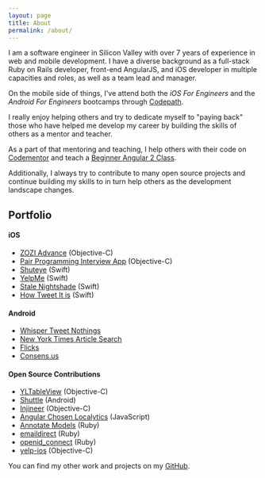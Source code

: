 ```yaml
---
layout: page
title: About
permalink: /about/
---
```


I am a software engineer in Silicon Valley with over 7 years of experience in web and mobile development. I
have a diverse background as a full-stack Ruby on Rails developer, front-end AngularJS, and iOS developer in
multiple capacities and roles, as well as a team lead and manager.

On the mobile side of things, I've attend both the *iOS For Engineers* and the *Android For Engineers* bootcamps
through [Codepath](http://codepath.com/).

I really enjoy helping others and try to dedicate myself to "paying back" those who have helped me develop
my career by building the skills of others as a mentor and teacher.

As a part of that mentoring and teaching, I help others with their code on [Codementor](http://codementor.io)
and teach a [Beginner Angular 2 Class](https://www.codementor.io/classes/learn-beginner-angular2-live).

Additionally, I always try to contribute to many open source projects and continue building my skills to in
turn help others as the development landscape changes.

## Portfolio

#### iOS
 * [ZOZI Advance](https://itunes.apple.com/us/app/zozi-advance/id1050829261) (Objective-C)
 * [Pair Programming Interview App](https://github.com/kfarst/ios-code-interview/tree/solution) (Objective-C)
 * [Shuteye](https://github.com/kfarst/alarm) (Swift)
 * [YelpMe](https://github.com/kfarst/YelpMe) (Swift)
 * [Stale Nightshade](https://github.com/kfarst/Stale-Nightshade-Swift) (Swift)
 * [How Tweet It is](https://github.com/kfarst/How-Tweet-It-Is/tree/v_2_0) (Swift)

#### Android
  * [Whisper Tweet Nothings](https://github.com/kfarst/Whispertweetnothings/tree/v_2_0)
  * [New York Times Article Search](https://github.com/kfarst/NYTimesArticleSearch)
  * [Flicks](https://github.com/kfarst/Flicks)
  * [Consens.us](https://github.com/kevrain/Consens.us)

#### Open Source Contributions
  * [YLTableView](https://github.com/kfarst/YLTableView) (Objective-C)
  * [Shuttle](https://github.com/kfarst/Shuttle) (Android)
  * [Injineer](https://github.com/kfarst/Injineer) (Objective-C)
  * [Angular Chosen Localytics](https://github.com/kfarst/angular-chosen) (JavaScript)
  * [Annotate Models](https://github.com/kfarst/annotate_models) (Ruby)
  * [emaildirect](https://github.com/kfarst/emaildirect-ruby) (Ruby)
  * [openid_connect](https://github.com/kfarst/openid_connect) (Ruby)
  * [yelp-ios](https://github.com/Yelp/yelp-ios) (Objective-C)

You can find my other work and projects on my [GitHub](http://github.com/kfarst).

